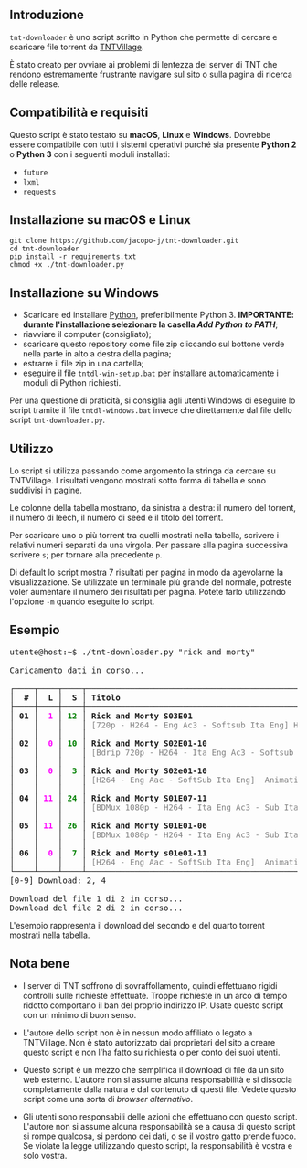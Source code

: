 ## Introduzione

`tnt-downloader` è uno script scritto in Python che permette di cercare e scaricare file torrent da [TNTVillage](http://tntvillage.scambioetico.org).

È stato creato per ovviare ai problemi di lentezza dei server di TNT che rendono estremamente frustrante navigare sul sito o sulla pagina di ricerca delle release.

## Compatibilità e requisiti

Questo script è stato testato su **macOS**, **Linux** e **Windows**. Dovrebbe essere compatibile con tutti i sistemi operativi purché sia presente **Python 2** o **Python 3** con i seguenti moduli installati:

* `future`
* `lxml`
* `requests`

## Installazione su macOS e Linux


```
git clone https://github.com/jacopo-j/tnt-downloader.git
cd tnt-downloader
pip install -r requirements.txt
chmod +x ./tnt-downloader.py
```

## Installazione su Windows

* Scaricare ed installare [Python](http://www.python.it/download/), preferibilmente Python 3. **IMPORTANTE: durante l'installazione selezionare la casella *Add Python to PATH***;
* riavviare il computer (consigliato);
* scaricare questo repository come file zip cliccando sul bottone verde nella parte in alto a destra della pagina;
* estrarre il file zip in una cartella;
* eseguire il file `tntdl-win-setup.bat` per installare automaticamente i moduli di Python richiesti.

Per una questione di praticità, si consiglia agli utenti Windows di eseguire lo script tramite il file `tntdl-windows.bat` invece che direttamente dal file dello script `tnt-downloader.py`.

## Utilizzo

Lo script si utilizza passando come argomento la stringa da cercare su TNTVillage. I risultati vengono mostrati sotto forma di tabella e sono suddivisi in pagine.

Le colonne della tabella mostrano, da sinistra a destra: il numero del torrent, il numero di leech, il numero di seed e il titolo del torrent.

Per scaricare uno o più torrent tra quelli mostrati nella tabella, scrivere i relativi numeri separati da una virgola. Per passare alla pagina successiva scrivere `s`; per tornare alla precedente `p`.

Di default lo script mostra 7 risultati per pagina in modo da agevolarne la visualizzazione. Se utilizzate un terminale più grande del normale, potreste voler aumentare il numero dei risultati per pagina. Potete farlo utilizzando l'opzione `-m` quando eseguite lo script.

## Esempio

<pre>
utente@host:~$ ./tnt-downloader.py "rick and morty"

Caricamento dati in corso...

┌────┬────┬────┬────────────────────────────────────────────────────────────────┐
│  <b>#</b> │  <b>L</b> │  <b>S</b> │ <b>Titolo</b>                                                         │
├────┼────┼────┼────────────────────────────────────────────────────────────────┤
│ <b>01</b> │  <span style="color:magenta"><b>1</b></span> │ <span style="color:green"><b>12</b></span> │ <b>Rick and Morty S03E01</b>                                          │
│    │    │    │ <span style="color:grey">[720p - H264 - Eng Ac3 - Softsub Ita Eng] HDTVrip</span>              │
│    │    │    │                                                                │
│ <b>02</b> │  <span style="color:magenta"><b>0</b></span> │ <span style="color:green"><b>10</b></span> │ <b>Rick and Morty S02E01-10</b>                                       │
│    │    │    │ <span style="color:grey">[Bdrip 720p - H264 - Ita Eng Ac3 - Softsub Ita Eng]</span>            │
│    │    │    │                                                                │
│ <b>03</b> │  <span style="color:magenta"><b>0</b></span> │  <span style="color:green"><b>3</b></span> │ <b>Rick and Morty S02e01-10</b>                                       │
│    │    │    │ <span style="color:grey">[H264 - Eng Aac - SoftSub Ita Eng]  Animation</span>                  │
│    │    │    │                                                                │
│ <b>04</b> │ <span style="color:magenta"><b>11</b></span> │ <span style="color:green"><b>24</b></span> │ <b>Rick and Morty S01E07-11</b>                                       │
│    │    │    │ <span style="color:grey">[BDMux 1080p - H264 - Ita Eng Ac3 - Sub Ita Eng] Cosmic horror</span> │
│    │    │    │                                                                │
│ <b>05</b> │ <span style="color:magenta"><b>11</b></span> │ <span style="color:green"><b>26</b></span> │ <b>Rick and Morty S01E01-06</b>                                       │
│    │    │    │ <span style="color:grey">[BDMux 1080p - H264 - Ita Eng Ac3 - Sub Ita Eng] Cosmic horror</span> │
│    │    │    │                                                                │
│ <b>06</b> │  <span style="color:magenta"><b>0</b></span> │  <span style="color:green"><b>7</b></span> │ <b>Rick and Morty s01e01-11</b>                                       │
│    │    │    │ <span style="color:grey">[H264 - Eng Aac - SoftSub Ita Eng]  Animation</span>                  │
└────┴────┴────┴────────────────────────────────────────────────────────────────┘
[0-9] Download: 2, 4

Download del file 1 di 2 in corso...
Download del file 2 di 2 in corso...</pre>

L'esempio rappresenta il download del secondo e del quarto torrent mostrati nella tabella.

## Nota bene

* I server di TNT soffrono di sovraffollamento, quindi effettuano rigidi controlli sulle richieste effettuate. Troppe richieste in un arco di tempo ridotto comportano il ban del proprio indirizzo IP. Usate questo script con un minimo di buon senso.


* L'autore dello script non è in nessun modo affiliato o legato a TNTVillage. Non è stato autorizzato dai proprietari del sito a creare questo script e non l'ha fatto su richiesta o per conto dei suoi utenti.


* Questo script è un mezzo che semplifica il download di file da un sito web esterno. L'autore non si assume alcuna responsabilità e si dissocia completamente dalla natura e dal contenuto di questi file. Vedete questo script come una sorta di *browser alternativo*.


* Gli utenti sono responsabili delle azioni che effettuano con questo script. L'autore non si assume alcuna responsabilità se a causa di questo script si rompe qualcosa, si perdono dei dati, o se il vostro gatto prende fuoco. Se violate la legge utilizzando questo script, la responsabilità è vostra e solo vostra.
